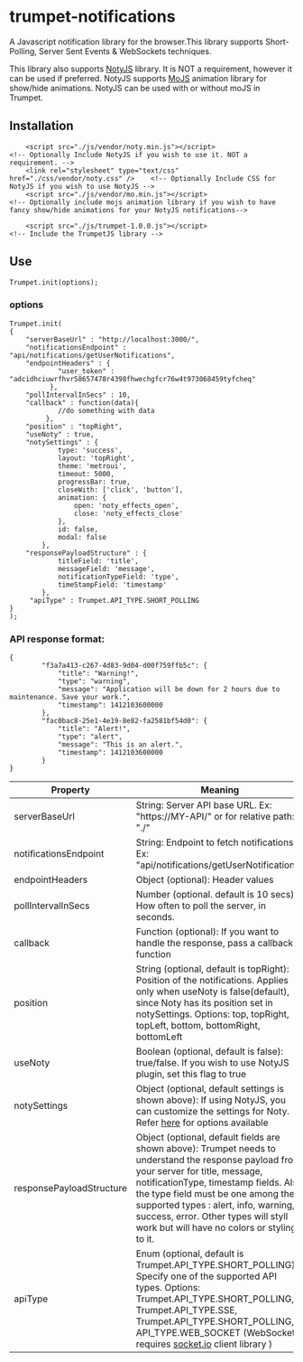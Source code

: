 # trumpet-notifications
A Javascript notification library for the browser.This library supports Short-Polling, Server Sent Events & WebSockets techniques.

This library also supports [NotyJS](http://ned.im/noty/) library. It is NOT a requirement, however it can be used if preferred. NotyJS supports [MoJS](http://mojs.io/) animation library for show/hide animations. NotyJS can be used with or without moJS in Trumpet.

## Installation
```
    <script src="./js/vendor/noty.min.js"></script>                           <!-- Optionally Include NotyJS if you wish to use it. NOT a requirement. -->
    <link rel="stylesheet" type="text/css" href="./css/vendor/noty.css" />    <!-- Optionally Include CSS for NotyJS if you wish to use NotyJS -->
    <script src="./js/vendor/mo.min.js"></script>                             <!-- Optionally include mojs animation library if you wish to have fancy show/hide animations for your NotyJS notifications-->
    
    <script src="./js/trumpet-1.0.0.js"></script>                     <!-- Include the TrumpetJS library -->
```

## Use
```
Trumpet.init(options);
```


### options
```
Trumpet.init(
{
    "serverBaseUrl" : "http://localhost:3000/",
    "notificationsEndpoint" : "api/notifications/getUserNotifications",
    "endpointHeaders" : {
            "user_token" : "adcidhciuwrfhvr58657478r4398fhwechgfcr76w4t973068459tyfcheq"
          },
    "pollIntervalInSecs" : 10,
    "callback" : function(data){
            //do something with data
         },
    "position" : "topRight",
    "useNoty" : true,
    "notySettings" : {
            type: 'success',
            layout: 'topRight',
            theme: 'metroui',
            timeout: 5000,
            progressBar: true,
            closeWith: ['click', 'button'],
            animation: {
                open: 'noty_effects_open',
                close: 'noty_effects_close'
            },
            id: false,
            modal: false
        },
    "responsePayloadStructure" : {
            titleField: 'title',
            messageField: 'message',
            notificationTypeField: 'type',
            timeStampField: 'timestamp'
        },
     "apiType" : Trumpet.API_TYPE.SHORT_POLLING
}
);
```

### API response format:
```
{
        "f3a7a413-c267-4d83-9d04-d00f759ffb5c": {
            "title": "Warning!",
            "type": "warning",
            "message": "Application will be down for 2 hours due to maintenance. Save your work.",
            "timestamp": 1412103600000
        },
        "fac0bac8-25e1-4e19-8e82-fa2581bf54d0": {
            "title": "Alert!",
            "type": "alert",
            "message": "This is an alert.",
            "timestamp": 1412103600000
        }
}
```



| Property | Meaning |
| --- | --- |
| serverBaseUrl | String: Server API base URL. Ex: "https://MY-API/" or for relative path: "./" |
| notificationsEndpoint | String: Endpoint to fetch notifications  Ex: "api/notifications/getUserNotifications" |
| endpointHeaders | Object (optional): Header values |
| pollIntervalInSecs | Number (optional. default is 10 secs): How often to poll the server, in seconds.  |
| callback | Function  (optional): If you want to handle the response, pass a callback function |
| position | String  (optional, default is topRight): Position of the notifications. Applies only when useNoty is false(default), since Noty has its position set in notySettings. Options: top, topRight, topLeft, bottom, bottomRight, bottomLeft |
| useNoty | Boolean  (optional, default is false): true/false. If you wish to use NotyJS plugin, set this flag to true |
| notySettings | Object (optional, default settings is shown above): If using NotyJS, you can customize the settings for Noty. Refer [here](http://ned.im/noty/options.html) for options available |
| responsePayloadStructure | Object (optional, default fields are shown above): Trumpet needs to understand the response payload from your server for title, message, notificationType, timestamp fields. Also the type field must be one among the supported types : alert, info, warning, success, error. Other types will styll work but will have no colors or styling to it. |
| apiType | Enum (optional, default is Trumpet.API_TYPE.SHORT_POLLING): Specify one of the supported API types. Options: Trumpet.API_TYPE.SHORT_POLLING, Trumpet.API_TYPE.SSE, Trumpet.API_TYPE.SHORT_POLLING, API_TYPE.WEB_SOCKET (WebSocket requires [socket.io](https://cdnjs.cloudflare.com/ajax/libs/socket.io/2.0.3/socket.io.js) client library )  |



